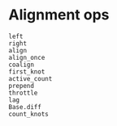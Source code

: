 # Alignment ops

```@docs
left
right
align
align_once
coalign
first_knot
active_count
prepend
throttle
lag
Base.diff
count_knots
```

